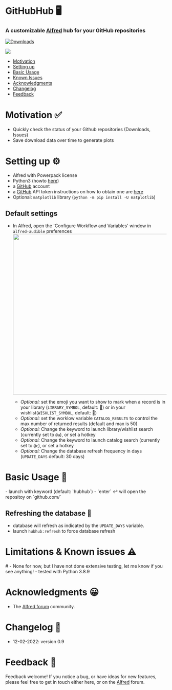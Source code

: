 # GitHubHub 🖥️
### A customizable [Alfred](https://www.alfredapp.com/) hub for your GitHub repositories



<a href="https://github.com/giovannicoppola/alfred-GitHubHub/releases/latest/">
<img alt="Downloads"
src="https://img.shields.io/github/downloads/giovannicoppola/alfred-GitHubHub/total?color=purple&label=Downloads"><br/>
</a>

![](alfred-GitHubHub.gif)


<!-- MarkdownTOC autolink="true" bracket="round" depth="3" autoanchor="true" -->

- [Motivation](#motivation)
- [Setting up](#setting-up)
- [Basic Usage](#usage)
- [Known Issues](#known-issues)
- [Acknowledgments](#acknowledgments)
- [Changelog](#changelog)
- [Feedback](#feedback)

<!-- /MarkdownTOC -->



<h1 id="motivation">Motivation ✅</h1>

- Quickly check the status of your Github repositories (Downloads, Issues) 
- Save download data over time to generate plots

<h1 id="setting-up">Setting up ⚙️</h1>

- Alfred with Powerpack license
- Python3 (howto [here](https://www.freecodecamp.org/news/python-version-on-mac-update/))
- a [GitHub](https://github.com/) account
- a [GitHub](https://github.com/) API token instructions on how to obtain one are [here](https://docs.github.com/en/authentication/keeping-your-account-and-data-secure/creating-a-personal-access-token)
- Optional: `matplotlib` library (`python -m pip install -U matplotlib`)


## Default settings 
- In Alfred, open the 'Configure Workflow and Variables' window in `alfred-audible` preferences
	<img src='images/alfred_prefs.png' width="500">
	
	- _Optional:_ set the emoji you want to show to mark when a record is in your library (`LIBRARY_SYMBOL`, default: 📗) or in your wishlist(`WISHLIST_SYMBOL`, default: 📕)
	- _Optional:_ set the worklow variable `CATALOG_RESULTS` to control the max number of returned results (default and max is 50)
	- _Optional:_ Change the keyword to launch library/wishlist search (currently set to `@a`), or set a hotkey
	- _Optional:_ Change the keyword to launch catalog search (currently set to `@c`), or set a hotkey
	- _Optional:_ Change the database refresh frequency in days (`UPDATE_DAYS` default: 30 days)




<h1 id="usage">Basic Usage 📖</h1>
- launch with keyword (default: `hubhub`)
- `enter` ↩️ will open the repositoy on `github.com/`



## Refreshing the database 🔄
- database will refresh as indicated by the `UPDATE_DAYS` variable. 
- launch `hubhub:refresh` to force database refresh

<h1 id="known-issues">Limitations & Known issues ⚠️</h1>
# 
- None for now, but I have not done extensive testing, let me know if you see anything!
- tested with Python 3.8.9


<h1 id="acknowledgments">Acknowledgments 😀</h1>

- The [Alfred forum](https://www.alfredforum.com) community.

<h1 id="changelog">Changelog 🧰</h1>

- 12-02-2022: version 0.9


<h1 id="feedback">Feedback 🧐</h1>

Feedback welcome! If you notice a bug, or have ideas for new features, please feel free to get in touch either here, or on the [Alfred](https://www.alfredforum.com) forum. 
